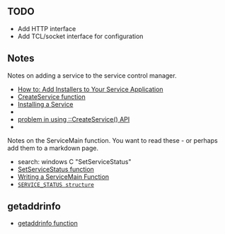 
<!--
-->

TODO
----

 * Add HTTP interface
 * Add TCL/socket interface for configuration

Notes
------

Notes on adding a service to the service control manager.

 * [How to: Add Installers to Your Service Application]( https://msdn.microsoft.com/en-us/library/ddhy0byf(v=vs.110).aspx )
 * [CreateService function]( https://msdn.microsoft.com/en-us/library/windows/desktop/ms682450(v=vs.85).aspx )
 * [Installing a Service]( https://msdn.microsoft.com/en-us/library/windows/desktop/ms683500(v=vs.85).aspx )
 * []( http://pinvoke.net/default.aspx/advapi32/CreateService.html )
 * [problem in using ::CreateService() API]( https://social.msdn.microsoft.com/Forums/en-US/2f8cd4bb-8d52-4de5-bd9f-c4ebb4509c32/problem-in-using-createservice-api?forum=vclanguage )
 * []( http://blogs.msdn.com/b/paolos/archive/2014/12/02/how-to-create-a-service-bus-queues-topics-and-subscriptions-using-a-powershell-script.aspx )

Notes on the ServiceMain function.
You want to read these - or perhaps add them to a markdown page.

 * search: windows C "SetServiceStatus"
 * [SetServiceStatus function]( https://msdn.microsoft.com/en-us/library/windows/desktop/ms686241(v=vs.85).aspx )
 * [Writing a ServiceMain Function]( https://msdn.microsoft.com/en-us/library/windows/desktop/ms687414(v=vs.85).aspx )
 * [`SERVICE_STATUS structure`]( https://msdn.microsoft.com/en-us/library/windows/desktop/ms685996(v=vs.85).aspx )

getaddrinfo
-----------

 * [getaddrinfo function]( https://msdn.microsoft.com/en-us/library/windows/desktop/ms738520(v=vs.85).aspx )

<!-- vim: set autoindent expandtab sw=4 syntax=markdown: -->

